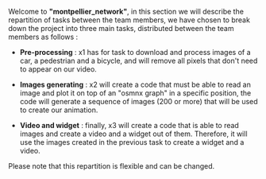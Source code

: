 Welcome to __"montpellier_network"__, in this section we will describe the repartition of tasks between the team members, we have chosen to break down the project into three main tasks, distributed between the team members as follows :

* __Pre-processing__ : x1 has for task to download and process images of a car, a pedestrian and a bicycle, and will remove all pixels that don't need to appear on our video. 


* __Images generating__ : x2 will create a code that must be able to read an image and plot it on top of an "osmnx graph" in a specific position, the code will generate a sequence of images (200 or more) that will be used to create our animation.  


* __Video and widget__ : finally, x3 will create a code that is able to read images and create a video and a widget out of them. Therefore, it will use the images created in the previous task to create a widget and a video.


Please note that this repartition is flexible and can be changed.